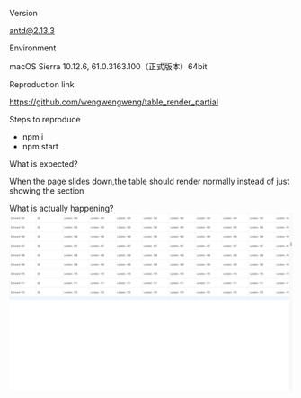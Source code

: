 Version

antd@2.13.3

Environment

macOS Sierra 10.12.6, 61.0.3163.100（正式版本）64bit

Reproduction link

https://github.com/wengwengweng/table_render_partial

Steps to reproduce

- npm i
- npm start

What is expected?

When the page slides down,the table should render normally instead of just showing the section

What is actually happening?
![](screen_shot/table.png)